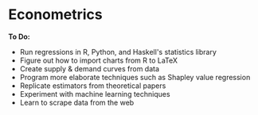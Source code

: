 # Econometrics

<b>To Do:</b>
<ul>
<li>Run regressions in R, Python, and Haskell's statistics library</li>
<li>Figure out how to import charts from R to LaTeX</li>
<li>Create supply & demand curves from data</li>
<li>Program more elaborate techniques such as Shapley value regression</li>
<li>Replicate estimators from theoretical papers</li>
<li>Experiment with machine learning techniques</li>
<li>Learn to scrape data from the web</li>
</ul>
